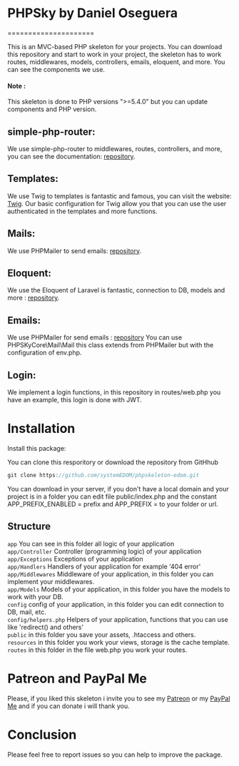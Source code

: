 # PHPSky by Daniel Oseguera
=====================

This is an MVC-based PHP skeleton for your projects. You can download this repository and start to work in your project, the skeleton has to work routes, middlewares, models, controllers, emails, eloquent, and more. You can see the components we use.

#### Note :
This skeleton is done to PHP versions ">=5.4.0" but you can update components and PHP version.

## simple-php-router:
We use simple-php-router to middlewares, routes, controllers, and more, you can see the documentation: <a href='https://github.com/skipperbent/simple-php-router'>repository</a>.

## Templates:
We use Twig to templates is fantastic and famous, you can visit the website: <a href='https://twig.symfony.com/'>Twig</a>. Our basic configuration for Twig allow you that you can use the user authenticated in the templates and more functions.

## Mails:
We use PHPMailer to send emails: <a href='https://github.com/PHPMailer/PHPMailer'>repository</a>.

## Eloquent:
We use the Eloquent of Laravel is fantastic, connection to DB, models and more : <a href='https://github.com/illuminate/database'>repository</a>.

## Emails:
We use PHPMailer for send emails : <a href='https://github.com/PHPMailer/PHPMailer'>repository</a> You can use PHPSKyCore\Mail\Mail this class extends from PHPMailer but with the configuration of env.php.

## Login:
We implement a login functions, in this repository in routes/web.php you have an example, this login is done with JWT.

Installation
=============
Install this package:

You can clone this resporitory or download the repository from GitHhub

```js
git clone https://github.com/systemEDOM/phpskeleton-edom.git
```

You can download in your server, if you don't have a local domain and your project is in a folder you can edit file public/index.php and the constant APP_PREFIX_ENABLED = prefix and APP_PREFIX = to your folder or url.

## Structure
`app` You can see in this folder all logic of your application <br>
`app/Controller` Controller (programming logic) of your application <br>
`app/Exceptions` Exceptions of your application <br>
`app/Handlers` Handlers of your application for example '404 error' <br>
`app/Middlewares` Middleware of your application, in this folder you can implement your middlewares. <br>
`app/Models` Models of your application, in this folder you have the models to work with your DB. <br>
`config` config of your application, in this folder you can edit connection to DB, mail, etc. <br>
`config/helpers.php` Helpers of your application, functions that you can use like 'redirect() and others' <br>
`public` in this folder you save your assets, .htaccess and others. <br>
`resources` in this folder you work your views, storage is the cache template. <br>
`routes` in this folder in the file web.php you work your routes. <br>

Patreon and PayPal Me
==========
Please, if you liked this skeleton i invite you to see my <a href="https://www.patreon.com/sysedom">Patreon</a> or my <a href="https://www.paypal.me/sysedom?locale.x=es_XC">PayPal Me</a> and if you can donate i will thank you.

Conclusion
==========
Please feel free to report issues so you can help to improve the package.